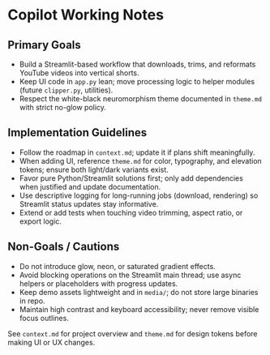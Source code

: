 # Copilot Working Notes

## Primary Goals
- Build a Streamlit-based workflow that downloads, trims, and reformats YouTube videos into vertical shorts.
- Keep UI code in `app.py` lean; move processing logic to helper modules (future `clipper.py`, utilities).
- Respect the white-black neuromorphism theme documented in `theme.md` with strict no-glow policy.

## Implementation Guidelines
- Follow the roadmap in `context.md`; update it if plans shift meaningfully.
- When adding UI, reference `theme.md` for color, typography, and elevation tokens; ensure both light/dark variants exist.
- Favor pure Python/Streamlit solutions first; only add dependencies when justified and update documentation.
- Use descriptive logging for long-running jobs (download, rendering) so Streamlit status updates stay informative.
- Extend or add tests when touching video trimming, aspect ratio, or export logic.

## Non-Goals / Cautions
- Do not introduce glow, neon, or saturated gradient effects.
- Avoid blocking operations on the Streamlit main thread; use async helpers or placeholders with progress updates.
- Keep demo assets lightweight and in `media/`; do not store large binaries in repo.
- Maintain high contrast and keyboard accessibility; never remove visible focus outlines.

See `context.md` for project overview and `theme.md` for design tokens before making UI or UX changes.

